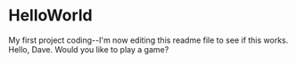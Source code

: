 # HelloWorld
My first project coding--I'm now editing this readme file to see if this works.
Hello, Dave.
Would you like to play a game?

